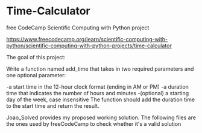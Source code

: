 # Time-Calculator
free CodeCamp Scientific Computing with Python project

https://www.freecodecamp.org/learn/scientific-computing-with-python/scientific-computing-with-python-projects/time-calculator

The goal of this project:

Write a function named add_time that takes in two required parameters and one optional parameter:

-a start time in the 12-hour clock format (ending in AM or PM)
-a duration time that indicates the number of hours and minutes
-(optional) a starting day of the week, case insensitive
The function should add the duration time to the start time and return the result.

Joao_Solved provides my proposed working solution.
The following files are the ones used by freeCodeCamp to check whether it's a valid solution
